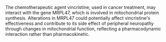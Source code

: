 The chemotherapeutic agent vincristine, used in cancer treatment, may interact with the gene MRPL47, which is involved in mitochondrial protein synthesis. Alterations in MRPL47 could potentially affect vincristine's effectiveness and contribute to its side effect of peripheral neuropathy through changes in mitochondrial function, reflecting a pharmacodynamic interaction rather than pharmacokinetic.